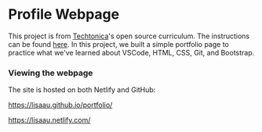 # Profile Webpage

This project is from [Techtonica](https://techtonica.org/)'s open source curriculum. The instructions can be found [here](https://github.com/Techtonica/curriculum/blob/master/projects/portfolio/portfolio-webpage-1.md). In this project, we built a simple portfolio page to practice what we've learned about VSCode, HTML, CSS, Git, and Bootstrap. 

### Viewing the webpage

The site is hosted on both Netlify and GitHub:

https://lisaau.github.io/portfolio/

https://lisaau.netlify.com/

